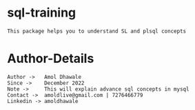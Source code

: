 # sql-training
	This package helps you to understand SL and plsql concepts
	
# Author-Details
	Author ->   Amol Dhawale
	Since ->    December 2022
	Note ->     This will explain advance sql concepts in mysql
	Contact ->  amoldlive@gmail.com | 7276466779
	Linkedin -> amoldhawale